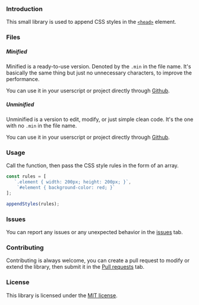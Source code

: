 ### Introduction

This small library is used to append CSS styles in the [`<head>`](https://developer.mozilla.org/en-US/docs/Web/HTML/Element/head) element.

### Files

##### Minified

Minified is a ready-to-use version. Denoted by the `.min` in the file name. It's basically the same thing but just no unnecessary characters, to improve the performance. 

You can use it in your userscript or project directly through [Github](https://raw.githubusercontent.com/lightningmcqueen80/appendStyles/main/appendStyles.min.js).

##### Unminified

Unminified is a version to edit, modify, or just simple clean code. It's the one with no `.min` in the file name.

You can use it in your userscript or project directly through [Github](https://raw.githubusercontent.com/lightningmcqueen80/appendStyles/main/appendStyles.js).

### Usage

Call the function, then pass the CSS style rules in the form of an array.

```javascript
const rules = [
   `.element { width: 200px; height: 200px; }`, 
    `#element { background-color: red; }`
];

appendStyles(rules);
```
### Issues

You can report any issues or any unexpected behavior in the [issues](https://github.com/lightningmcqueen80/appendStyles/issues) tab.

### Contributing

Contributing is always welcome, you can create a pull request to modify or extend the library, then submit it in the [Pull requests](https://github.com/lightningmcqueen80/appendStyles/pulls) tab.

### License

This library is licensed under the [MIT license](https://github.com/lightningmcqueen80/appendStyles/blob/main/LICENSE).
